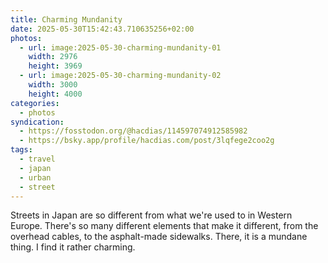 ```yaml
---
title: Charming Mundanity
date: 2025-05-30T15:42:43.710635256+02:00
photos:
  - url: image:2025-05-30-charming-mundanity-01
    width: 2976
    height: 3969
  - url: image:2025-05-30-charming-mundanity-02
    width: 3000
    height: 4000
categories:
  - photos
syndication:
  - https://fosstodon.org/@hacdias/114597074912585982
  - https://bsky.app/profile/hacdias.com/post/3lqfege2coo2g
tags:
  - travel
  - japan
  - urban
  - street
---
```


Streets in Japan are so different from what we're used to in Western Europe. There's so many different elements that make it different, from the overhead cables, to the asphalt-made sidewalks. There, it is a mundane thing. I find it rather charming.
